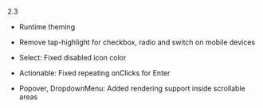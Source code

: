 2.3

- Runtime theming

- Remove tap-highlight for checkbox, radio and switch on mobile devices
- Select: Fixed disabled icon color

- Actionable: Fixed repeating onClicks for Enter
- Popover, DropdownMenu: Added rendering support inside scrollable areas
